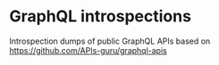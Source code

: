 # GraphQL introspections

Introspection dumps of public GraphQL APIs based on https://github.com/APIs-guru/graphql-apis
